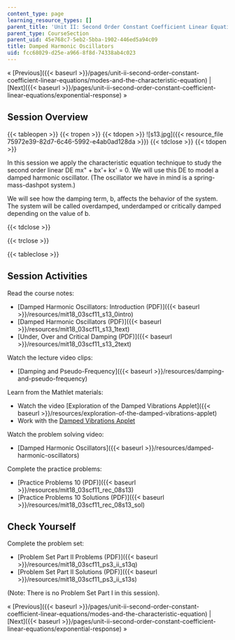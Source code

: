 ```yaml
---
content_type: page
learning_resource_types: []
parent_title: 'Unit II: Second Order Constant Coefficient Linear Equations'
parent_type: CourseSection
parent_uid: 45e768c7-5eb2-5bba-1902-446ed5a94c09
title: Damped Harmonic Oscillators
uid: fcc68029-d25e-a966-8f8d-74338ab4c023
---
```


« [Previous]({{< baseurl >}}/pages/unit-ii-second-order-constant-coefficient-linear-equations/modes-and-the-characteristic-equation) | [Next]({{< baseurl >}}/pages/unit-ii-second-order-constant-coefficient-linear-equations/exponential-response) »

Session Overview
----------------

{{< tableopen >}}
{{< tropen >}}
{{< tdopen >}}
![s13.jpg]({{< resource_file 75972e39-82d7-6c46-5992-e4ab0ad128da >}})
{{< tdclose >}}
{{< tdopen >}}


In this session we apply the characteristic equation technique to study the second order linear DE mx" + bx'+ kx' = 0. We will use this DE to model a damped harmonic oscillator. (The oscillator we have in mind is a spring-mass-dashpot system.)

We will see how the damping term, b, affects the behavior of the system. The system will be called overdamped, underdamped or critically damped depending on the value of b.


{{< tdclose >}}

{{< trclose >}}

{{< tableclose >}}

Session Activities
------------------

Read the course notes:

*   [Damped Harmonic Oscillators: Introduction (PDF)]({{< baseurl >}}/resources/mit18_03scf11_s13_0intro)
*   [Damped Harmonic Oscillators (PDF)]({{< baseurl >}}/resources/mit18_03scf11_s13_1text)
*   [Under, Over and Critical Damping (PDF)]({{< baseurl >}}/resources/mit18_03scf11_s13_2text)

Watch the lecture video clips:

*   [Damping and Pseudo-Frequency]({{< baseurl >}}/resources/damping-and-pseudo-frequency)

Learn from the Mathlet materials:

*   Watch the video [Exploration of the Damped Vibrations Applet]({{< baseurl >}}/resources/exploration-of-the-damped-vibrations-applet)
*   Work with the [Damped Vibrations Applet](/ans7870/18/18.03SC/dampedVibrations.html "Open in a new window.")

Watch the problem solving video:

*   [Damped Harmonic Oscillators]({{< baseurl >}}/resources/damped-harmonic-oscillators)

Complete the practice problems:

*   [Practice Problems 10 (PDF)]({{< baseurl >}}/resources/mit18_03scf11_rec_08s13)
*   [Practice Problems 10 Solutions (PDF)]({{< baseurl >}}/resources/mit18_03scf11_rec_08s13_sol)

Check Yourself
--------------

Complete the problem set:

*   [Problem Set Part II Problems (PDF)]({{< baseurl >}}/resources/mit18_03scf11_ps3_ii_s13q)
*   [Problem Set Part II Solutions (PDF)]({{< baseurl >}}/resources/mit18_03scf11_ps3_ii_s13s)

(Note: There is no Problem Set Part I in this session).

« [Previous]({{< baseurl >}}/pages/unit-ii-second-order-constant-coefficient-linear-equations/modes-and-the-characteristic-equation) | [Next]({{< baseurl >}}/pages/unit-ii-second-order-constant-coefficient-linear-equations/exponential-response) »